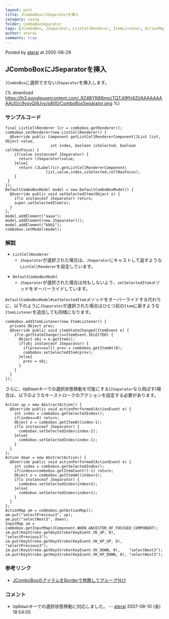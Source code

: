 ```yaml
---
layout: post
title: JComboBoxにJSeparatorを挿入
category: swing
folder: ComboBoxSeparator
tags: [JComboBox, JSeparator, ListCellRenderer, ItemListener, ActionMap, InputMap]
author: aterai
comments: true
---
```


Posted by [aterai](http://terai.xrea.jp/aterai.html) at 2005-08-29

## JComboBoxにJSeparatorを挿入
`JComboBox`に選択できない`JSeparator`を挿入します。


{% download https://lh3.googleusercontent.com/_9Z4BYR88imo/TQTJt9fH4ZI/AAAAAAAAAU0/c9vovQi9Jvo/s800/ComboBoxSeparator.png %}

### サンプルコード
<pre class="prettyprint"><code>final ListCellRenderer lcr = combobox.getRenderer();
combobox.setRenderer(new ListCellRenderer() {
  @Override public Component getListCellRendererComponent(JList list, Object value,
                    int index, boolean isSelected, boolean cellHasFocus) {
    if(value instanceof JSeparator) {
      return (JSeparator)value;
    }else{
      return (JLabel)lcr.getListCellRendererComponent(
                  list,value,index,isSelected,cellHasFocus);
    }
 }
});
DefaultComboBoxModel model = new DefaultComboBoxModel() {
  @Override public void setSelectedItem(Object o) {
    if(o instanceof JSeparator) return;
    super.setSelectedItem(o);
  }
};
model.addElement("aaaa");
model.addElement(new JSeparator());
model.addElement("bbb1");
combobox.setModel(model);
</code></pre>

### 解説
- `ListCellRenderer`
    - `JSeparator`が選択された場合は、`JSeparator`にキャストして返すような`ListCellRenderer`を設定しています。

<!-- dummy comment line for breaking list -->

- `DefaultComboBoxModel`
    - `JSeparator`が選択された場合は何もしないよう、`setSelectedItem`メソッドをオーバーライドしています。

<!-- dummy comment line for breaking list -->

`DefaultComboBoxModel#setSelectedItem`メソッドをオーバーライドする代わりに、以下のように`JSeparator`が選択された場合はひとつ前の`Item`に戻すような`ItemListener`を追加しても同様になります。

<pre class="prettyprint"><code>combobox.addItemListener(new ItemListener() {
  private Object prev;
  @Override public void itemStateChanged(ItemEvent e) {
    if(e.getStateChange()==ItemEvent.SELECTED) {
      Object obj = e.getItem();
      if(obj instanceof JSeparator) {
        if(prev==null) prev = combobox.getItemAt(0);
        combobox.setSelectedItem(prev);
      }else{
        prev = obj;
      }
    }
  }
});
</code></pre>

さらに、<kbd>Up</kbd><kbd>Down</kbd>キーでの選択状態移動を可能にする(`JSeparator`なら飛ばす)場合は、以下のようなキーストロークのアクションを設定する必要があります。

<pre class="prettyprint"><code>Action up = new AbstractAction() {
  @Override public void actionPerformed(ActionEvent e) {
    int index = combobox.getSelectedIndex();
    if(index==0) return;
    Object o = combobox.getItemAt(index-1);
    if(o instanceof JSeparator) {
      combobox.setSelectedIndex(index-2);
    }else{
      combobox.setSelectedIndex(index-1);
    }
  }
};
Action down = new AbstractAction() {
  @Override public void actionPerformed(ActionEvent e) {
    int index = combobox.getSelectedIndex();
    if(index==combobox.getItemCount()-1) return;
    Object o = combobox.getItemAt(index+1);
    if(o instanceof JSeparator) {
      combobox.setSelectedIndex(index+2);
    }else{
      combobox.setSelectedIndex(index+1);
    }
  }
};
ActionMap am = combobox.getActionMap();
am.put("selectPrevious3", up);
am.put("selectNext3", down);
InputMap im = combobox.getInputMap(JComponent.WHEN_ANCESTOR_OF_FOCUSED_COMPONENT);
im.put(KeyStroke.getKeyStroke(KeyEvent.VK_UP, 0),      "selectPrevious3");
im.put(KeyStroke.getKeyStroke(KeyEvent.VK_KP_UP, 0),   "selectPrevious3");
im.put(KeyStroke.getKeyStroke(KeyEvent.VK_DOWN, 0),    "selectNext3");
im.put(KeyStroke.getKeyStroke(KeyEvent.VK_KP_DOWN, 0), "selectNext3");
</code></pre>

### 参考リンク
- [JComboBoxのアイテムをBorderで修飾してグループ分け](http://terai.xrea.jp/Swing/BorderSeparator.html)

<!-- dummy comment line for breaking list -->

### コメント
- <kbd>Up</kbd><kbd>Down</kbd>キーでの選択状態移動に対応しました。 -- [aterai](http://terai.xrea.jp/aterai.html) 2007-08-10 (金) 18:54:05

<!-- dummy comment line for breaking list -->

